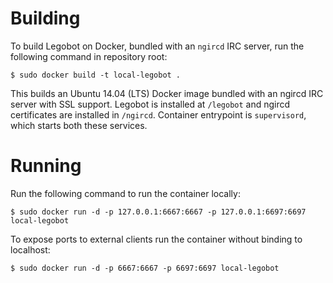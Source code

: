 # Building

To build Legobot on Docker, bundled with an ``ngircd`` IRC server, run the following command in repository root:

```
$ sudo docker build -t local-legobot .
```

This builds an Ubuntu 14.04 (LTS) Docker image bundled with an ngircd IRC server with SSL support.
Legobot is installed at ``/legobot`` and ngircd certificates are installed in ``/ngircd``.
Container entrypoint is ``supervisord``, which starts both these services.

# Running

Run the following command to run the container locally:

```
$ sudo docker run -d -p 127.0.0.1:6667:6667 -p 127.0.0.1:6697:6697 local-legobot
```

To expose ports to external clients run the container without binding to localhost:

```
$ sudo docker run -d -p 6667:6667 -p 6697:6697 local-legobot
```
